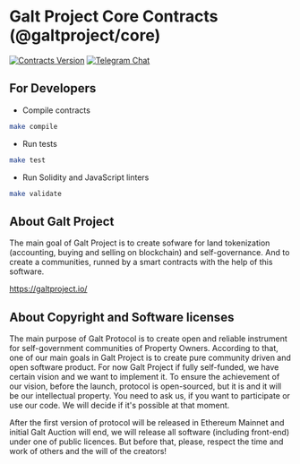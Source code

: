 # Galt Project Core Contracts (@galtproject/core)


[![Contracts Version](https://img.shields.io/badge/version-0.12.0-orange.svg)](https://github.com/galtproject/galtproject-core)
[![Telegram Chat](https://img.shields.io/badge/telegram-chat-blue.svg)](https://t.me/galtproject)


## For Developers

* Compile contracts

```sh
make compile
```

* Run tests

```sh
make test
```

* Run Solidity and JavaScript linters

```sh
make validate
```

## About Galt Project
The main goal of Galt Project is to create sofware for land tokenization (accounting, buying and selling on blockchain) and self-governance. And to create a communities, runned by a smart contracts with the help of this software.

https://galtproject.io/

## About Copyright and Software licenses
The main purpose of Galt Protocol is to create open and reliable instrument for self-government communities of Property Owners. According to that, one of our main goals in Galt Project is to create pure community driven and open software product. For now Galt Project if fully self-funded, we have certain vision and we want to implement it. To ensure the achievement of our vision, before the launch, protocol is open-sourced, but it is and it will be our intellectual property. You need to ask us, if you want to participate or use our code. We will decide if it's possible at that moment.

After the first version of protocol will be released in Ethereum Mainnet and initial Galt Auction will end, we will release all software (including front-end) under one of public licences. But before that, please, respect the time and work of others and the will of the creators!

